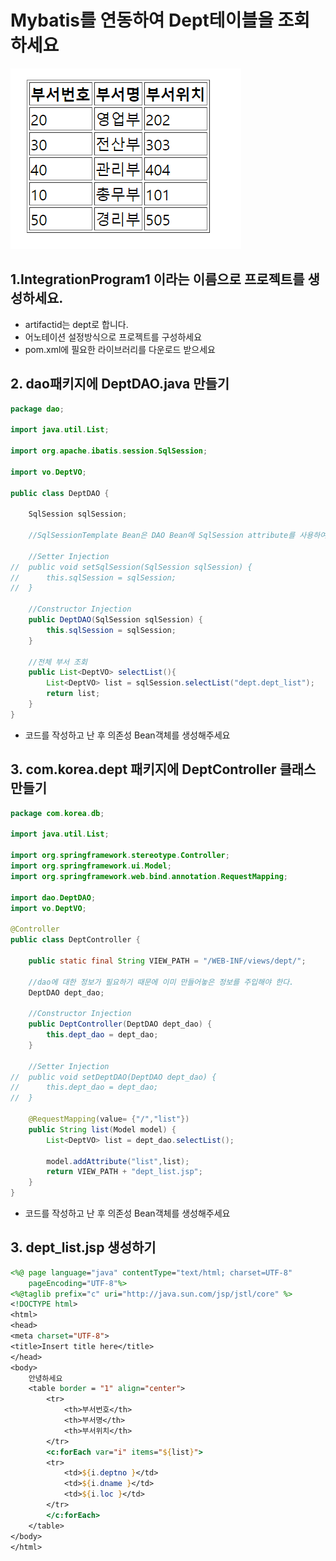 # Mybatis를 연동하여 Dept테이블을 조회하세요

![image](../image/dept_result.png)
## 1.IntegrationProgram1 이라는 이름으로 프로젝트를 생성하세요.
- artifactid는 dept로 합니다.
- 어노테이션 설정방식으로 프로젝트를 구성하세요
- pom.xml에 필요한 라이브러리를 다운로드 받으세요

## 2. dao패키지에 DeptDAO.java 만들기
```java
package dao;

import java.util.List;

import org.apache.ibatis.session.SqlSession;

import vo.DeptVO;

public class DeptDAO {

	SqlSession sqlSession;

	//SqlSessionTemplate Bean은 DAO Bean에 SqlSession attribute를 사용하여 직접 주입할 수 있다.
	
	//Setter Injection
//	public void setSqlSession(SqlSession sqlSession) {
//		this.sqlSession = sqlSession;
//	}
	
	//Constructor Injection
	public DeptDAO(SqlSession sqlSession) {
		this.sqlSession = sqlSession;
	}
	
	//전체 부서 조회
	public List<DeptVO> selectList(){
		List<DeptVO> list = sqlSession.selectList("dept.dept_list");
		return list;
	}
}
```
- 코드를 작성하고 난 후 의존성 Bean객체를 생성해주세요

## 3. com.korea.dept 패키지에 DeptController 클래스 만들기
```java
package com.korea.db;

import java.util.List;

import org.springframework.stereotype.Controller;
import org.springframework.ui.Model;
import org.springframework.web.bind.annotation.RequestMapping;

import dao.DeptDAO;
import vo.DeptVO;

@Controller
public class DeptController {

	public static final String VIEW_PATH = "/WEB-INF/views/dept/";
	
	//dao에 대한 정보가 필요하기 때문에 이미 만들어놓은 정보를 주입해야 한다.
	DeptDAO dept_dao;
	
	//Constructor Injection
	public DeptController(DeptDAO dept_dao) {
		this.dept_dao = dept_dao;
	}

	//Setter Injection
//	public void setDeptDAO(DeptDAO dept_dao) {
//		this.dept_dao = dept_dao;
//	}
	
	@RequestMapping(value= {"/","list"})
	public String list(Model model) {
		List<DeptVO> list = dept_dao.selectList();
		
		model.addAttribute("list",list);
		return VIEW_PATH + "dept_list.jsp";
	}
}
```
- 코드를 작성하고 난 후 의존성 Bean객체를 생성해주세요


## 3. dept_list.jsp 생성하기
```jsp
<%@ page language="java" contentType="text/html; charset=UTF-8"
    pageEncoding="UTF-8"%>
<%@taglib prefix="c" uri="http://java.sun.com/jsp/jstl/core" %>
<!DOCTYPE html>
<html>
<head>
<meta charset="UTF-8">
<title>Insert title here</title>
</head>
<body>
	안녕하세요
	<table border = "1" align="center">
		<tr>
			<th>부서번호</th>
			<th>부서명</th>
			<th>부서위치</th>
		</tr>
		<c:forEach var="i" items="${list}">
		<tr>
			<td>${i.deptno }</td>
			<td>${i.dname }</td> 
			<td>${i.loc }</td>
		</tr>
		</c:forEach>
	</table>
</body>
</html>
```





